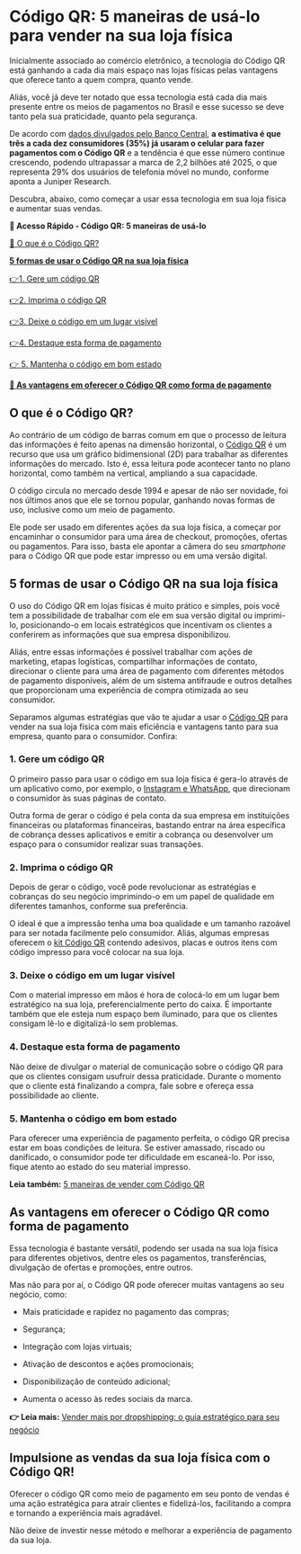 # Código QR: 5 maneiras de usá-lo para vender na sua loja física

Inicialmente associado ao comércio eletrônico, a tecnologia do Código QR está ganhando a cada dia mais espaço nas lojas físicas pelas vantagens que oferece tanto a quem compra, quanto vende.

Aliás, você já deve ter notado que essa tecnologia está cada dia mais presente entre os meios de pagamentos no Brasil e esse sucesso se deve tanto pela sua praticidade, quanto pela segurança.

De acordo com [dados divulgados pelo Banco Central](https://noomis.febraban.org.br/temas/meios-de-pagamento/pagamento-por-qr-code-deve-alcancar-2-2-bilhoes-de-pessoas-ate-2025), **a estimativa é que três a cada dez consumidores (35%) já usaram o celular para fazer pagamentos com o Código QR** e a tendência é que esse número continue crescendo, podendo ultrapassar a marca de 2,2 bilhões até 2025, o que representa 29% dos usuários de telefonia móvel no mundo, conforme aponta a Juniper Research.

Descubra, abaixo, como começar a usar essa tecnologia em sua loja física e aumentar suas vendas.

**💙 Acesso Rápido - Código QR: 5 maneiras de usá-lo**

[🤔 O que é o Código QR?](#A)

**[5 formas de usar o Código QR na sua loja física](#B)**

[](#C)[👉](#G)[1. Gere um código QR](#C)

[](#D)[👉](#G)[2. Imprima o código QR](#D)

[](#E)[👉](#G)[3. Deixe o código em um lugar visível](#E)

[](#F)[👉](#G)[4. Destaque esta forma de pagamento](#F)

[👉 5. Mantenha o código em bom estado](#G)

**[💙 As vantagens em oferecer o Código QR como forma de pagamento](#H)**

[](#)
## **O que é o Código QR?**

Ao contrário de um código de barras comum em que o processo de leitura das informações é feito apenas na dimensão horizontal, o [Código QR](https://empresas.mercadopago.com.br/pt-br/codigo-qr-pix-mercado-pago) é um recurso que usa um gráfico bidimensional (2D) para trabalhar as diferentes informações do mercado. Isto é, essa leitura pode acontecer tanto no plano horizontal, como também na vertical, ampliando a sua capacidade.

O código circula no mercado desde 1994 e apesar de não ser novidade, foi nos últimos anos que ele se tornou popular, ganhando novas formas de uso, inclusive como um meio de pagamento.

Ele pode ser usado em diferentes ações da sua loja física, a começar por encaminhar o consumidor para uma área de checkout, promoções, ofertas ou pagamentos. Para isso, basta ele apontar a câmera do seu *smartphone* para o Código QR que pode estar impresso ou em uma versão digital.

[](#)
## **5 formas de usar o Código QR na sua loja física**

O uso do Código QR em lojas físicas é muito prático e simples, pois você tem a possibilidade de trabalhar com ele em sua versão digital ou imprimi-lo, posicionando-o em locais estratégicos que incentivam os clientes a conferirem as informações que sua empresa disponibilizou.

Aliás, entre essas informações é possível trabalhar com ações de marketing, etapas logísticas, compartilhar informações de contato, direcionar o cliente para uma área de pagamento com diferentes métodos de pagamento disponíveis, além de um sistema antifraude e outros detalhes que proporcionam uma experiência de compra otimizada ao seu consumidor.

Separamos algumas estratégias que vão te ajudar a usar o [Código QR](https://empresas.mercadopago.com.br/pt-br/codigo-qr-pix-mercado-pago) para vender na sua loja física com mais eficiência e vantagens tanto para sua empresa, quanto para o consumidor. Confira:

[](#)
### **1. Gere um código QR**

O primeiro passo para usar o código em sua loja física é gera-lo através de um aplicativo como, por exemplo, o [Instagram e WhatsApp](https://meubolso.mercadopago.com.br/vender-com-link-de-pagamento-o-futuro-ja-chegou), que direcionam o consumidor às suas páginas de contato.

Outra forma de gerar o código é pela conta da sua empresa em instituições financeiras ou plataformas financeiras, bastando entrar na área específica de cobrança desses aplicativos e emitir a cobrança ou desenvolver um espaço para o consumidor realizar suas transações.

[](#)
### **2. Imprima o código QR**

Depois de gerar o código, você pode revolucionar as estratégias e cobranças do seu negócio imprimindo-o em um papel de qualidade em diferentes tamanhos, conforme sua preferência.

O ideal é que a impressão tenha uma boa qualidade e um tamanho razoável para ser notada facilmente pelo consumidor. Aliás, algumas empresas oferecem o [kit Código QR](https://empresas.mercadopago.com.br/pt-br/codigo-qr-pix-mercado-pago) contendo adesivos, placas e outros itens com código impresso para você colocar na sua loja.

[](#)
### **3. Deixe o código em um lugar visível**

Com o material impresso em mãos é hora de colocá-lo em um lugar bem estratégico na sua loja, preferencialmente perto do caixa. É importante também que ele esteja num espaço bem iluminado, para que os clientes consigam lê-lo e digitalizá-lo sem problemas.

[](#)
### **4. Destaque esta forma de pagamento**

Não deixe de divulgar o material de comunicação sobre o código QR para que os clientes consigam usufruir dessa praticidade. Durante o momento que o cliente está finalizando a compra, fale sobre e ofereça essa possibilidade ao cliente.

[](#)
### **5. Mantenha o código em bom estado**

Para oferecer uma experiência de pagamento perfeita, o código QR precisa estar em boas condições de leitura. Se estiver amassado, riscado ou danificado, o consumidor pode ter dificuldade em escaneá-lo. Por isso, fique atento ao estado do seu material impresso.

**Leia também:**  [5 maneiras de vender com Código QR](https://meubolso.mercadopago.com.br/vender-com-codigo-qr) 

[](#)
## **As vantagens em oferecer o Código QR como forma de pagamento**

Essa tecnologia é bastante versátil, podendo ser usada na sua loja física para diferentes objetivos, dentre eles os pagamentos, transferências, divulgação de ofertas e promoções, entre outros.

Mas não para por aí, o Código QR pode oferecer muitas vantagens ao seu negócio, como:

- Mais praticidade e rapidez no pagamento das compras; 

- Segurança; 

- Integração com lojas virtuais; 

- Ativação de descontos e ações promocionais;

- Disponibilização de conteúdo adicional; 

- Aumenta o acesso às redes sociais da marca.

**👉 Leia mais:** [Vender mais por dropshipping: o guia estratégico para seu negócio](https://meubolso.mercadopago.com.br/vender-por-dropshipping-o-guia-estrategico-para-seu-negocio)

[](#)
## **Impulsione as vendas da sua loja física com o Código QR!**

Oferecer o código QR como meio de pagamento em seu ponto de vendas é uma ação estratégica para atrair clientes e fidelizá-los, facilitando a compra e tornando a experiência mais agradável.

Não deixe de investir nesse método e melhorar a experiência de pagamento da sua loja.